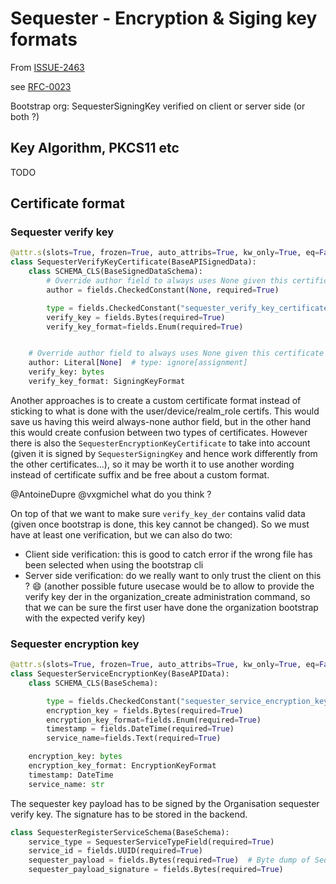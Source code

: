 # Sequester - Encryption & Siging key formats

From [ISSUE-2463](https://github.com/Scille/parsec-cloud/issues/2463)

see [RFC-0023](0023-sequester-protocol-data-api-evolutions.md)

Bootstrap org: SequesterSigningKey verified on client or server side (or both ?)

## Key Algorithm, PKCS11 etc

TODO

## Certificate format

### Sequester verify key

```python
@attr.s(slots=True, frozen=True, auto_attribs=True, kw_only=True, eq=False)
class SequesterVerifyKeyCertificate(BaseAPISignedData):
    class SCHEMA_CLS(BaseSignedDataSchema):
        # Override author field to always uses None given this certificate can only be signed by the root key
        author = fields.CheckedConstant(None, required=True)

        type = fields.CheckedConstant("sequester_verify_key_certificate", required=True)
        verify_key = fields.Bytes(required=True)
        verify_key_format=fields.Enum(required=True)


    # Override author field to always uses None given this certificate can only be signed by the root key
    author: Literal[None]  # type: ignore[assignment]
    verify_key: bytes
    verify_key_format: SigningKeyFormat
```

Another approaches is to create a custom certificate format instead of sticking to what is done with the user/device/realm_role certifs.
This would save us having this weird always-none author field, but in the other hand this would create confusion between two types of certificates.
However there is also the `SequesterEncryptionKeyCertificate` to take into account (given it is signed by `SequesterSigningKey` and hence work differently from the other certificates...), so it may be worth it to use another wording instead of certificate suffix and be free about a custom format.

@AntoineDupre @vxgmichel what do you think ?

On top of that we want to make sure `verify_key_der` contains valid data (given once bootstrap is done, this key cannot be changed).
So we must have at least one verification, but we can also do two:

- Client side verification: this is good to catch error if the wrong file has been selected when using the bootstrap cli
- Server side verification: do we really want to only trust the client on this ? 😄 (another possible future usecase would be to allow to provide the verify key der in the organization_create administration command, so that we can be sure the first user have done the organization bootstrap with the expected verify key)

### Sequester encryption key

```python
@attr.s(slots=True, frozen=True, auto_attribs=True, kw_only=True, eq=False)
class SequesterServiceEncryptionKey(BaseAPIData):
    class SCHEMA_CLS(BaseSchema):

        type = fields.CheckedConstant("sequester_service_encryption_key", required=True)
        encryption_key = fields.Bytes(required=True)
        encryption_key_format=fields.Enum(required=True)
        timestamp = fields.DateTime(required=True)
        service_name=fields.Text(required=True)

    encryption_key: bytes
    encryption_key_format: EncryptionKeyFormat
    timestamp: DateTime
    service_name: str
```

The sequester key payload has to be signed by the Organisation sequester verify key. The signature has to be stored in the backend.

```python
class SequesterRegisterServiceSchema(BaseSchema):
    service_type = SequesterServiceTypeField(required=True)
    service_id = fields.UUID(required=True)
    sequester_payload = fields.Bytes(required=True)  # Byte dump of SequesterServiceEncryptionKey
    sequester_payload_signature = fields.Bytes(required=True)
```
